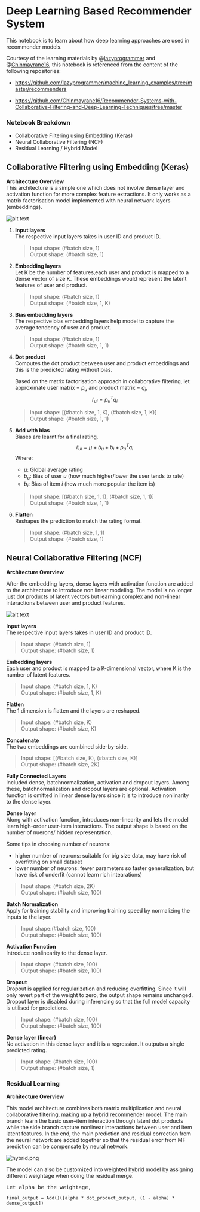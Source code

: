 # Deep Learning Based Recommender System
This notebook is to learn about how deep learning approaches are used in recommender models. 

Courtesy of the learning materials by @[lazyprogrammer](https://github.com/lazyprogrammer) and @[Chinmayrane16](https://github.com/Chinmayrane16), this notebook is referenced from the content of the following repositories:
- https://github.com/lazyprogrammer/machine_learning_examples/tree/master/recommenders

- https://github.com/Chinmayrane16/Recommender-Systems-with-Collaborative-Filtering-and-Deep-Learning-Techniques/tree/master

### Notebook Breakdown
- Collaborative Filtering using Embedding (Keras)
- Neural Collaborative Filtering (NCF)
- Residual Learning / Hybrid Model

## Collaborative Filtering using Embedding (Keras)

**Architecture Overview**\
This architecture is a simple one which does not involve dense layer and activation function for more complex feature extractions. It only works as a matrix factorisation model implemented with neural network layers (embeddings).

![alt text](image/keras_embedding.png)

1. **Input layers**\
The respective input layers takes in user ID and product ID.

    > Input shape: (#batch size, 1)\
    > Output shape: (#batch size, 1)
    

2. **Embedding layers**\
Let K be the number of features,each user and product is mapped to a dense vector of size K. These embeddings would represent the latent features of user and product.

    > Input shape: (#batch size, 1)\
    > Output shape: (#batch size, 1, K)


3. **Bias embedding layers**\
The respective bias embedding layers help model to capture the average tendency of user and product.

    > Input shape: (#batch size, 1)\
    > Output shape: (#batch size, 1, 1)


4. **Dot product**\
Computes the dot product between user and product embeddings and this is the predicted rating without bias.

    Based on the matrix factorisation approach in collaborative filtering, let approximate user matrix = $p_u$ and product matrix = $q_i$,
    $$\hat{r}_{ui} = p_u^T q_i$$

    > Input shape: [(#batch size, 1, K), (#batch size, 1, K)]\
    > Output shape: (#batch size, 1, 1)


5. **Add with bias**\
Biases are learnt for a final rating.
    $$\hat{r}_{ui} = \mu + b_u + b_i + p_u^T q_i$$
    Where:
    - $\mu$: Global average rating
    - $b_u$: Bias of user $u$ (how much higher/lower the user tends to rate)
    - $b_i$: Bias of item $i$ (how much more popular the item is)

    > Input shape: [(#batch size, 1, 1), (#batch size, 1, 1)]\
    > Output shape: (#batch size, 1, 1)


6. **Flatten**\
Reshapes the prediction to match the rating format.

    > Input shape: (#batch size, 1, 1)\
    > Output shape: (#batch size, 1)


## Neural Collaborative Filtering (NCF)
**Architecture Overview**

After the embedding layers, dense layers with activation function are added to the architecture to introduce non linear modeling. The model is no longer just dot products of latent vectors but learning complex and non-linear interactions between user and product features.

![alt text](image/ncf.png)

**Input layers**\
The respective input layers takes in user ID and product ID.
> Input shape: (#batch size, 1)\
> Output shape: (#batch size, 1)

**Embedding layers**\
Each user and product is mapped to a K-dimensional vector, where K is the number of latent features.
> Input shape: (#batch size, 1, K)\
> Output shape: (#batch size, 1, K)

**Flatten**\
The 1 dimension is flatten and the layers are reshaped.
> Input shape: (#batch size, K)\
> Output shape: (#batch size, K)

**Concatenate**\
The two embeddings are combined side-by-side.
> Input shape: [(#batch size, K), (#batch size, K)]\
> Output shape: (#batch size, 2K)

**Fully Connected Layers**\
Included dense, batchnormalization, activation and dropout layers. Among these, batchnormalization and dropout layers are optional. Activation function is omitted in linear dense layers since it is to introduce nonlinarity to the dense layer.

**Dense layer**\
Along with activation function, introduces non-linearity and lets the model learn high-order user-item interactions. The output shape is based on the number of nuerons/ hidden representation.

Some tips in choosing number of neurons:
- higher number of neurons: suitable for big size data, may have risk of overfitting on small dataset
- lower number of neurons: fewer parameters so faster generalization, but have risk of underfit (cannot learn rich intearations)
> Input shape: (#batch size, 2K)\
> Output shape: (#batch size, 100)

**Batch Normalization**\
Apply for training stability and improving training speed by normalizing the inputs to the layer.
> Input shape:(#batch size, 100)\
> Output shape: (#batch size, 100)

**Activation Function**\
Introduce nonlinearity to the dense layer.
> Input shape: (#batch size, 100)\
> Output shape: (#batch size, 100)

**Dropout**\
Dropout is applied for regularization and reducing overfitting. Since it will only revert part of the weight to zero, the output shape remains unchanged. Dropout layer is disabled during inferencing so that the full model capacity is utilised for predictions. 
> Input shape: (#batch size, 100)\
> Output shape: (#batch size, 100)

**Dense layer (linear)**\
No activation in this dense layer and it is a regression. It outputs a single predicted rating.
> Input shape: (#batch size, 100)\
> Output shape: (#batch size, 1)

### Residual Learning
**Architecture Overview**

This model architecture combines both matrix multiplication and neural collaborative filtering, making up a hybrid recommender model. The main branch learn the basic user–item interaction through latent dot products while the side branch capture nonlinear interactions between user and item latent features. In the end, the main prediction and residual correction from the neural network are added together so that the residual error from MF prediction can be compensate by neural network.

![hybrid.png](image/hybrid.png)

The model can also be customized into weighted hybrid model by assigning different weightage when doing the residual merge.

<pre>
Let alpha be the weightage,
<code>
final_output = Add()([alpha * dot_product_output, (1 - alpha) * dense_output])
</code>
</pre>